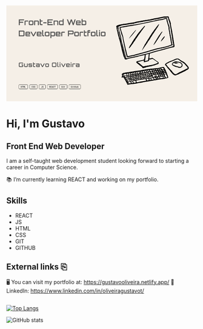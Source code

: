 ![Front End Web Developer](https://github.com/future-cs/future-cs/blob/main/github-banner.png)

# Hi, I'm Gustavo
## Front End Web Developer

I am a self-taught web development student looking forward to starting a career in Computer Science. 

📚 I’m currently learning REACT and working on my portfolio. 


## Skills

- REACT
- JS
- HTML
- CSS
- GIT
- GITHUB

## External links ⎘

🖥 You can visit my portfolio at: https://gustavooliveira.netlify.app/
📄 LinkedIn: https://www.linkedin.com/in/oliveiragustavot/


##
[![Top Langs](https://github-readme-stats.vercel.app/api/top-langs/?username=future-cs)](https://github.com/anuraghazra/github-readme-stats)

![GitHub stats](https://github-readme-stats.vercel.app/api?username=future-cs&show_icons=true)

